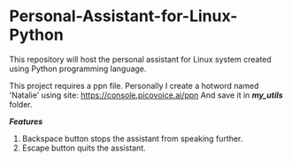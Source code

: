# Personal-Assistant-for-Linux-Python
This repository will host the personal assistant for Linux system created using Python programming language.

This project requires a ppn file. Personally I create a hotword named 'Natalie' using site: https://console.picovoice.ai/ppn
And save it in ***my_utils*** folder.

***Features***
1) Backspace button stops the assistant from speaking further.
2) Escape button quits the assistant.
